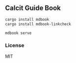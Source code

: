 
## Calcit Guide Book

```bash
cargo install mdbook
cargo install mdbook-linkcheck

mdbook serve
```

### License

MIT
